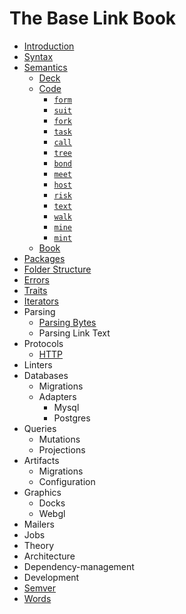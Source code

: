 # The Base Link Book

- [Introduction](introduction.md)
- [Syntax](link-text.md)
- [Semantics](semantics.md)
  - [Deck](semantics/deck.md)
  - [Code](semantics/code.md)
    - [`form`](semantics/code/form.md)
    - [`suit`](semantics/code/suit.md)
    - [`fork`](semantics/code/fork.md)
    - [`task`](semantics/code/task.md)
    - [`call`](semantics/code/call.md)
    - [`tree`](semantics/code/tree.md)
    - [`bond`](semantics/code/bond.md)
    - [`meet`](semantics/code/meet.md)
    - [`host`](semantics/code/host.md)
    - [`risk`](semantics/code/risk.md)
    - [`text`](semantics/code/text.md)
    - [`walk`](semantics/code/walk.md)
    - [`mine`](semantics/code/mine.md)
    - [`mint`](semantics/code/mint.md)
  - [Book](semantics/book.md)
- [Packages](packages.md)
- [Folder Structure](folder-structure.md)
- [Errors](errors.md)
- [Traits](traits.md)
- [Iterators](iterators.md)
- Parsing
  - [Parsing Bytes](parsing/bytes.md)
  - Parsing Link Text
- Protocols
  - [HTTP](protocols/http.md)
- Linters
- Databases
  - Migrations
  - Adapters
    - Mysql
    - Postgres
- Queries
  - Mutations
  - Projections
- Artifacts
  - Migrations
  - Configuration
- Graphics
  - Docks
  - Webgl
- Mailers
- Jobs
- Theory
- Architecture
- Dependency-management
- Development
- [Semver](semver.md)
- [Words](words.md)
